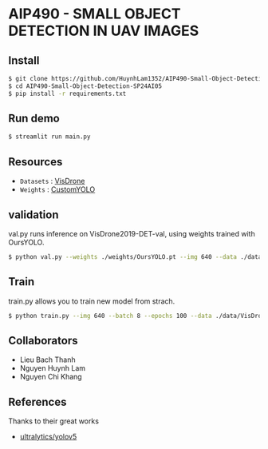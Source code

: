 # AIP490 - SMALL OBJECT DETECTION IN UAV IMAGES


## Install
```bash
$ git clone https://github.com/HuynhLam1352/AIP490-Small-Object-Detection-SP24AI05.git
$ cd AIP490-Small-Object-Detection-SP24AI05
$ pip install -r requirements.txt
```

## Run demo
```bash
$ streamlit run main.py
```

## Resources
* `Datasets` : [VisDrone](http://aiskyeye.com/download/object-detection-2/)
* `Weights` : [CustomYOLO](https://github.com/lieubachthanh/AIP490-Small-Object-Detection-SP24AI05/blob/main/weights/OursYOLO.pt)


## validation  
val.py runs inference on VisDrone2019-DET-val, using weights trained with OursYOLO.  

```bash
$ python val.py --weights ./weights/OursYOLO.pt --img 640 --data ./data/VisDrone.yaml --task val --batch-size 8 
```

## Train
train.py allows you to train new model from strach.
```bash
$ python train.py --img 640 --batch 8 --epochs 100 --data ./data/VisDrone.yaml --weights yolov5s.pt --cfg models/ourYolo.yaml

```

## Collaborators
- Lieu Bach Thanh
- Nguyen Huynh Lam
- Nguyen Chi Khang

## References
Thanks to their great works
* [ultralytics/yolov5](https://github.com/ultralytics/yolov5)
